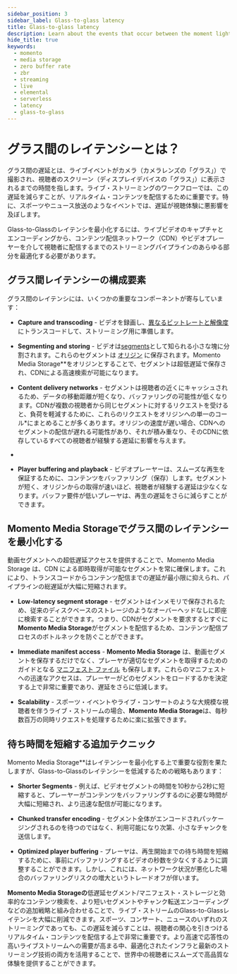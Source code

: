 ```yaml
---
sidebar_position: 3
sidebar_label: Glass-to-glass latency
title: Glass-to-glass latency
description: Learn about the events that occur between the moment light hits the glass of a camera sensor and the moment the image is displayed on your screen.
hide_title: true
keywords:
  - momento
  - media storage
  - zero buffer rate
  - zbr
  - streaming
  - live
  - elemental
  - serverless
  - latency
  - glass-to-glass
---
```


# グラス間のレイテンシーとは？

グラス間の遅延とは、ライブイベントがカメラ（カメラレンズの「グラス」）で撮影され、視聴者のスクリーン（ディスプレイデバイスの「グラス」）に表示されるまでの時間を指します。ライブ・ストリーミングのワークフローでは、この遅延を減らすことが、リアルタイム・コンテンツを配信するために重要です。特に、スポーツやニュース放送のようなイベントでは、遅延が視聴体験に悪影響を及ぼします。

Glass-to-Glassのレイテンシを最小化するには、ライブビデオのキャプチャとエンコーディングから、コンテンツ配信ネットワーク（CDN）やビデオプレーヤーを介して視聴者に配信するまでのストリーミングパイプラインのあらゆる部分を最適化する必要があります。

## グラス間レイテンシーの構成要素

グラス間のレイテンシには、いくつかの重要なコンポーネントが寄与しています：

* **Capture and transcoding** - ビデオを録画し、[異なるビットレートと解像度](/media-storage/core-concepts/abr-ladder)にトランスコードして、ストリーミング用に準備します。

* **Segmenting and storing** - ビデオは[segments](/media-storage/core-concepts/segments)として知られる小さな塊に分割されます。これらのセグメントは [オリジン](/media-storage/core-concepts/origin) に保存されます。Momento Media Storage**をオリジンとすることで、セグメントは超低遅延で保存され、CDNによる高速検索が可能になります。

* **Content delivery networks** - セグメントは視聴者の近くにキャッシュされるため、データの移動距離が短くなり、バッファリングの可能性が低くなります。CDNが複数の視聴者から同じセグメントに対するリクエストを受けると、負荷を軽減するために、これらのリクエストをオリジンへの単一のコール*にまとめることが多くあります。オリジンの速度が遅い場合、CDNへのセグメントの配信が遅れる可能性があり、それが積み重なり、そのCDNに依存しているすべての視聴者が経験する遅延に影響を与えます。
*
* **Player buffering and playback** - ビデオプレーヤーは、スムーズな再生を保証するために、コンテンツをバッファリング（保存）します。セグメントが短く、オリジンからの取得が速いほど、視聴者が経験する遅延は少なくなります。バッファ要件が低いプレーヤは、再生の遅延をさらに減らすことができます。

## Momento Media Storageでグラス間のレイテンシーを最小化する

動画セグメントへの超低遅延アクセスを提供することで、Momento Media Storage は、CDN による即時取得が可能なセグメントを常に確保します。これにより、トランスコードからコンテンツ配信までの遅延が最小限に抑えられ、パイプラインの総遅延が大幅に短縮されます。

* **Low-latency segment storage** - セグメントはインメモリで保存されるため、従来のディスクベースのストレージのようなオーバーヘッドなしに即座に検索することができます。つまり、CDNがセグメントを要求するとすぐに**Momento Media Storage**がセグメントを配信するため、コンテンツ配信プロセスのボトルネックを防ぐことができます。

* **Immediate manifest access** - **Momento Media Storage** は、動画セグメントを保存するだけでなく、プレーヤが適切なセグメントを取得するためのガイドとなる [マニフェスト ファイル](/media-storage/performance/adaptive-bitrates/hls) も保存します。これらのマニフェストへの迅速なアクセスは、プレーヤーがどのセグメントをロードするかを決定する上で非常に重要であり、遅延をさらに低減します。

* **Scalability** - スポーツ・イベントやライブ・コンサートのような大規模な視聴者を伴うライブ・ストリームの場合、**Momento Media Storage**は、毎秒数百万の同時リクエストを処理するために楽に拡張できます。

## 待ち時間を短縮する追加テクニック

Momento Media Storage**はレイテンシーを最小化する上で重要な役割を果たしますが、Glass-to-Glassのレイテンシーを低減するための戦略もあります：

* **Shorter Segments** - 例えば、ビデオセグメントの時間を10秒から2秒に短縮すると、プレーヤーがコンテンツをバッファリングするのに必要な時間が大幅に短縮され、より迅速な配信が可能になります。

* **Chunked transfer encoding** - セグメント全体がエンコードされパッケージングされるのを待つのではなく、利用可能になり次第、小さなチャンクを送信します。

* **Optimized player buffering** - プレーヤは、再生開始までの待ち時間を短縮するために、事前にバッファリングするビデオの秒数を少なくするように調整することができます。しかし、これには、ネットワーク状況が悪化した場合のバッファリングリスクの増大というトレードオフが伴います。

**Momento Media Storageの**低遅延セグメント/マニフェスト・ストレージと効率的なコンテンツ検索を、より短いセグメントやチャンク転送エンコーディングなどの追加戦略と組み合わせることで、ライブ・ストリームのGlass-to-Glassレイテンシを大幅に削減できます。スポーツ、コンサート、ニュースのいずれのストリーミングであっても、この遅延を減らすことは、視聴者の関心を引きつけるリアルタイム・コンテンツを配信する上で非常に重要です。より高速で応答性の高いライブストリームへの需要が高まる中、最適化されたインフラと最新のストリーミング技術の両方を活用することで、世界中の視聴者にスムーズで高品質な体験を提供することができます。
